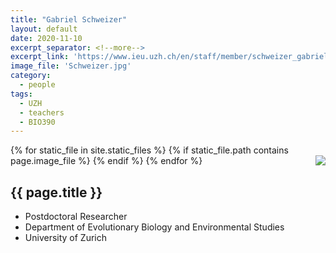 ```yaml
---
title: "Gabriel Schweizer"
layout: default
date: 2020-11-10
excerpt_separator: <!--more-->
excerpt_link: 'https://www.ieu.uzh.ch/en/staff/member/schweizer_gabriel.html'
image_file: 'Schweizer.jpg'
category:
  - people
tags:
  - UZH
  - teachers
  - BIO390
---
```


{% for static_file in site.static_files %}
  {% if static_file.path contains page.image_file %}
<img style="float: right; max-width: 60px;" src="{{ static_file.path | relative_url}}" />
  {% endif %}
{% endfor %}

## {{ page.title }}

* Postdoctoral Researcher
* Department of Evolutionary Biology and Environmental Studies
* University of Zurich

<!--more-->
